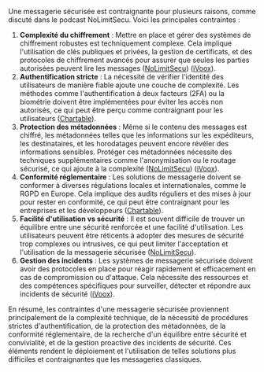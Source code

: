Une messagerie sécurisée est contraignante pour plusieurs raisons, comme discuté dans le podcast NoLimitSecu. Voici les principales contraintes :

1. **Complexité du chiffrement** : Mettre en place et gérer des systèmes de chiffrement robustes est techniquement complexe. Cela implique l'utilisation de clés publiques et privées, la gestion de certificats, et des protocoles de chiffrement avancés pour assurer que seules les parties autorisées peuvent lire les messages ([NoLimitSecu](https://www.nolimitsecu.fr/les-contraintes-dune-messagerie-securisee/)) ([iVoox](https://www.ivoox.com/les-contraintes-d-une-messagerie-securisee-audios-mp3_rf_129432265_1.html)).
2. **Authentification stricte** : La nécessité de vérifier l'identité des utilisateurs de manière fiable ajoute une couche de complexité. Les méthodes comme l'authentification à deux facteurs (2FA) ou la biométrie doivent être implémentées pour éviter les accès non autorisés, ce qui peut être perçu comme contraignant pour les utilisateurs ([Chartable](https://chartable.com/podcasts/nolimitsecu/episodes/169511168-les-contraintes-dune-messagerie-securisee)).
3. **Protection des métadonnées** : Même si le contenu des messages est chiffré, les métadonnées telles que les informations sur les expéditeurs, les destinataires, et les horodatages peuvent encore révéler des informations sensibles. Protéger ces métadonnées nécessite des techniques supplémentaires comme l'anonymisation ou le routage sécurisé, ce qui ajoute à la complexité ([NoLimitSecu](https://www.nolimitsecu.fr/les-contraintes-dune-messagerie-securisee/)) ([iVoox](https://www.ivoox.com/les-contraintes-d-une-messagerie-securisee-audios-mp3_rf_129432265_1.html)).
4. **Conformité réglementaire** : Les solutions de messagerie doivent se conformer à diverses régulations locales et internationales, comme le RGPD en Europe. Cela implique des audits réguliers et des mises à jour pour rester en conformité, ce qui peut être contraignant pour les entreprises et les développeurs ([Chartable](https://chartable.com/podcasts/nolimitsecu/episodes/169511168-les-contraintes-dune-messagerie-securisee)).
5. **Facilité d'utilisation vs sécurité** : Il est souvent difficile de trouver un équilibre entre une sécurité renforcée et une facilité d'utilisation. Les utilisateurs peuvent être réticents à adopter des mesures de sécurité trop complexes ou intrusives, ce qui peut limiter l'acceptation et l'utilisation de la messagerie sécurisée ([NoLimitSecu](https://www.nolimitsecu.fr/les-contraintes-dune-messagerie-securisee/)).
6. **Gestion des incidents** : Les systèmes de messagerie sécurisée doivent avoir des protocoles en place pour réagir rapidement et efficacement en cas de compromission ou d'attaque. Cela nécessite des ressources et des compétences spécifiques pour surveiller, détecter et répondre aux incidents de sécurité ([iVoox](https://www.ivoox.com/les-contraintes-d-une-messagerie-securisee-audios-mp3_rf_129432265_1.html)).

En résumé, les contraintes d'une messagerie sécurisée proviennent principalement de la complexité technique, de la nécessité de procédures strictes d'authentification, de la protection des métadonnées, de la conformité réglementaire, de la recherche d'un équilibre entre sécurité et convivialité, et de la gestion proactive des incidents de sécurité. Ces éléments rendent le déploiement et l'utilisation de telles solutions plus difficiles et contraignantes que les messageries classiques.